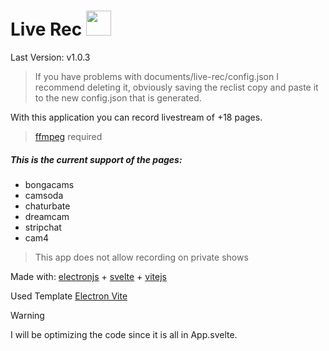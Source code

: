 
# Live Rec <img src="https://github.com/user-attachments/assets/2978fd6b-6846-4ebb-9eb6-6e2b5386fd10" width="40"/>

Last Version: v1.0.3

> If you have problems with documents/live-rec/config.json I recommend deleting it, obviously saving the reclist copy and paste it to the new config.json that is generated.

With this application you can record livestream of +18 pages. 

> [ffmpeg](https://github.com/BtbN/FFmpeg-Builds/releases) required

##### This is the current support of the pages:

* bongacams
* camsoda
* chaturbate
* dreamcam
* stripchat
* cam4

> This app does not allow recording on private shows

Made with: [electronjs](https://electronjs.org/) + [svelte](https://svelte.dev/) + [vitejs](https://vitejs.dev/)

Used Template [Electron Vite](https://electron-vite.org/)

> [!WARNING]
> I will be optimizing the code since it is all in App.svelte.

